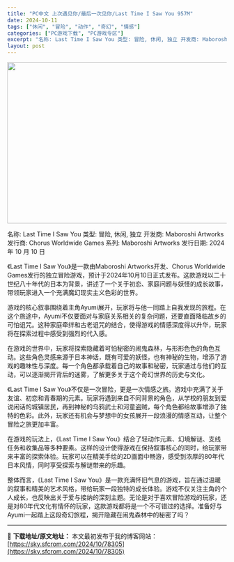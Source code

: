```yaml
---
title: "PC中文 上次遇见你/最后一次见你/Last Time I Saw You 957M"
date: 2024-10-11
tags: ["休闲", "冒险", "动作", "奇幻", "情感"]
categories: ["PC游戏下载", "PC游戏专区"]
excerpt: "名称: Last Time I Saw You 类型: 冒险, 休闲, 独立 开发商: Maboroshi Artworks 发行商: Chorus Worldwide Games 系列: Maboroshi Artworks 发行日期: 2024 年 10 月 10 日 《Last Time I &hellip;"
layout: post
---
```


<img class="aligncenter size-full wp-image-78306" src="https://sky.sfcrom.com/wp-content/uploads/2024/10/2024101102185541.webp" alt="" width="660" height="370" />

名称: Last Time I Saw You
类型: 冒险, 休闲, 独立
开发商: Maboroshi Artworks
发行商: Chorus Worldwide Games
系列: Maboroshi Artworks
发行日期: 2024 年 10 月 10 日

《Last Time I Saw You》是一款由Maboroshi Artworks开发、Chorus Worldwide Games发行的独立冒险游戏，预计于2024年10月10日正式发布。这款游戏以二十世纪八十年代的日本为背景，讲述了一个关于初恋、家庭问题与妖怪的成长故事，带领玩家进入一个充满魔幻现实主义色彩的世界。

游戏的核心叙事围绕着主角Ayumi展开，玩家将与他一同踏上自我发现的旅程。在这个旅途中，Ayumi不仅要面对与家庭关系相关的复杂问题，还要直面降临故乡的可怕诅咒。这种家庭牵绊和古老诅咒的结合，使得游戏的情感深度得以升华，玩家将在探索过程中感受到强烈的代入感。

在游戏的世界中，玩家将探索隐藏着可怕秘密的闹鬼森林，与形形色色的角色互动。这些角色灵感来源于日本神话，既有可爱的妖怪，也有神秘的生物，增添了游戏的趣味性与深度。每一个角色都承载着自己的故事和秘密，玩家通过与他们的互动，可以逐渐揭开背后的迷雾，了解更多关于这个奇幻世界的历史与文化。

《Last Time I Saw You》不仅是一次冒险，更是一次情感之旅。游戏中充满了关于友谊、初恋和青春期的元素。玩家将遇到来自不同背景的角色，从学校的朋友到爱说闲话的城镇居民，再到神秘的乌鸦武士和河童盗贼，每个角色都给故事增添了独特的色彩。此外，玩家还有机会与梦想中的女孩展开一段浪漫的情感互动，让整个冒险之旅更加丰富。

在游戏的玩法上，《Last Time I Saw You》结合了轻动作元素、幻境解谜、支线任务和收集品等多种要素。这样的设计使得游戏在保持叙事核心的同时，给玩家带来丰富的探索体验。玩家可以在精美手绘的2D画面中畅游，感受到浓厚的80年代日本风情，同时享受探索与解谜带来的乐趣。

整体而言，《Last Time I Saw You》是一款充满怀旧气息的游戏，旨在通过温暖的叙事和精美的艺术风格，带给玩家一段独特的成长体验。游戏不仅关注主角的个人成长，也反映出关于爱与接纳的深刻主题。无论是对于喜欢冒险游戏的玩家，还是对80年代文化有情怀的玩家，这款游戏都将是一个不可错过的选择。准备好与Ayumi一起踏上这段奇幻旅程，揭开隐藏在闹鬼森林中的秘密了吗？

---
📖 **下载地址/原文地址：** 本文最初发布于我的博客网站：[https://sky.sfcrom.com/2024/10/78305](https://sky.sfcrom.com/2024/10/78305)

